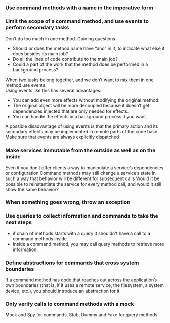 ### Use command methods with a name in the imperative form

### Limit the scope of a command method, and use events to perform secondary tasks

Don’t do too much in one method. Guiding questions

- Should or does the method name have “and” in it, to indicate what else it does besides its main job?
- Do all the lines of code contribute to the main job?
- Could a part of the work that the method does be performed in a background process?

When two tasks belong together, and we don’t want to mix them in one method use events.  
Using events like this has several advantages:

- You can add even more effects without modifying the original method.
- The original object will be more decoupled because it doesn’t get dependencies
  injected that are only needed for effects.
- You can handle the effects in a background process if you want.

A possible disadvantage of using events is that the primary action and its secondary
effects may be implemented in remote parts of the code base. Make sure that events are always explicitly dispatched

### Make services immutable from the outside as well as on the inside

Even if you don’t offer clients a way to manipulate a service’s dependencies or configuration
Command methods may still change a service’s state in such a way that behavior will be different for subsequent calls
Would it be possible to reinstantiate the service for every method call, and would it still show the same behavior?

### When something goes wrong, throw an exception

### Use queries to collect information and commands to take the next steps
- if chain of methods starts with a query it shouldn't have a call to a command methods inside. 
- Inside a command method, you may call query methods to retrieve more information.

### Define abstractions for commands that cross system boundaries
If a command method has code that reaches out across the application’s own boundaries
(that is, if it uses a remote service, the filesystem, a system device, etc.), you 
should introduce an abstraction for it

### Only verify calls to command methods with a mock
Mock and Spy for commands, Stub, Dummy and Fake for query methods  